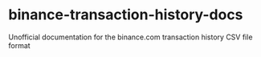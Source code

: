 # binance-transaction-history-docs
Unofficial documentation for the binance.com transaction history CSV file format
